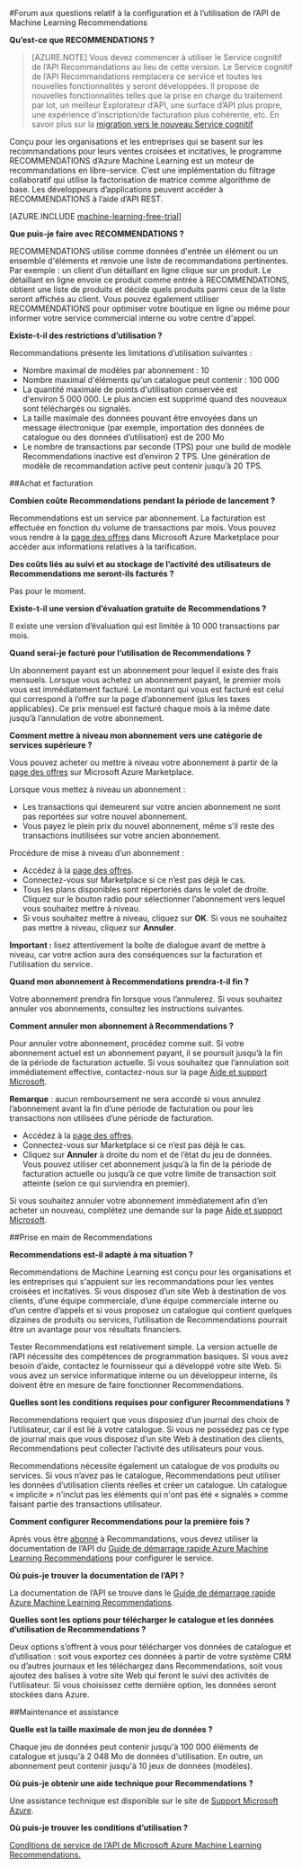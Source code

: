 <properties 
	pageTitle="Configuration et utilisation de l'API Machine Learning Recommendations | Microsoft Azure" 
	description="API Microsoft RECOMMANDATIONS créée avec le FAQ sur Azure Machine Learning" 
	services="machine-learning" 
	documentationCenter="" 
	authors="LuisCabrer" 
	manager="jhubbard" 
	editor="cgronlun"/>

<tags 
	ms.service="machine-learning" 
	ms.workload="data-services" 
	ms.tgt_pltfrm="na" 
	ms.devlang="na" 
	ms.topic="article" 
	ms.date="09/08/2016" 
	ms.author="luisca"/>

#Forum aux questions relatif à la configuration et à l’utilisation de l’API de Machine Learning Recommendations


**Qu’est-ce que RECOMMENDATIONS ?**

>[AZURE.NOTE] Vous devez commencer à utiliser le Service cognitif de l’API Recommandations au lieu de cette version. Le Service cognitif de l’API Recommandations remplacera ce service et toutes les nouvelles fonctionnalités y seront développées. Il propose de nouvelles fonctionnalités telles que la prise en charge du traitement par lot, un meilleur Explorateur d’API, une surface d’API plus propre, une expérience d’inscription/de facturation plus cohérente, etc. En savoir plus sur la [migration vers le nouveau Service cognitif](http://aka.ms/recomigrate)

Conçu pour les organisations et les entreprises qui se basent sur les recommandations pour leurs ventes croisées et incitatives, le programme RECOMMENDATIONS d’Azure Machine Learning est un moteur de recommandations en libre-service. C’est une implémentation du filtrage collaboratif qui utilise la factorisation de matrice comme algorithme de base. Les développeurs d’applications peuvent accéder à RECOMMENDATIONS à l’aide d’API REST.

[AZURE.INCLUDE [machine-learning-free-trial](../../includes/machine-learning-free-trial.md)]

**Que puis-je faire avec RECOMMENDATIONS ?**

RECOMMENDATIONS utilise comme données d'entrée un élément ou un ensemble d'éléments et renvoie une liste de recommandations pertinentes. Par exemple : un client d’un détaillant en ligne clique sur un produit. Le détaillant en ligne envoie ce produit comme entrée à RECOMMENDATIONS, obtient une liste de produits et décide quels produits parmi ceux de la liste seront affichés au client. Vous pouvez également utiliser RECOMMENDATIONS pour optimiser votre boutique en ligne ou même pour informer votre service commercial interne ou votre centre d'appel.

**Existe-t-il des restrictions d’utilisation ?**

Recommandations présente les limitations d’utilisation suivantes :
* Nombre maximal de modèles par abonnement : 10
* Nombre maximal d'éléments qu'un catalogue peut contenir : 100 000
* La quantité maximale de points d'utilisation conservée est d'environ 5 000 000. Le plus ancien est supprimé quand des nouveaux sont téléchargés ou signalés.
* La taille maximale des données pouvant être envoyées dans un message électronique (par exemple, importation des données de catalogue ou des données d’utilisation) est de 200 Mo
* Le nombre de transactions par seconde (TPS) pour une build de modèle Recommendations inactive est d’environ 2 TPS. Une génération de modèle de recommandation active peut contenir jusqu’à 20 TPS.

##Achat et facturation 


**Combien coûte Recommendations pendant la période de lancement ?**

Recommendations est un service par abonnement. La facturation est effectuée en fonction du volume de transactions par mois. Vous pouvez vous rendre à la [page des offres](https://datamarket.azure.com/dataset/amla/recommendations) dans Microsoft Azure Marketplace pour accéder aux informations relatives à la tarification.

**Des coûts liés au suivi et au stockage de l’activité des utilisateurs de Recommendations me seront-ils facturés ?**

Pas pour le moment.

**Existe-t-il une version d’évaluation gratuite de Recommendations ?**

Il existe une version d’évaluation qui est limitée à 10 000 transactions par mois.

**Quand serai-je facturé pour l’utilisation de Recommendations ?**

Un abonnement payant est un abonnement pour lequel il existe des frais mensuels. Lorsque vous achetez un abonnement payant, le premier mois vous est immédiatement facturé. Le montant qui vous est facturé est celui qui correspond à l’offre sur la page d’abonnement (plus les taxes applicables). Ce prix mensuel est facturé chaque mois à la même date jusqu’à l’annulation de votre abonnement.

**Comment mettre à niveau mon abonnement vers une catégorie de services supérieure ?**

Vous pouvez acheter ou mettre à niveau votre abonnement à partir de la [page des offres](https://datamarket.azure.com/dataset/amla/recommendations) sur Microsoft Azure Marketplace.

Lorsque vous mettez à niveau un abonnement :

* Les transactions qui demeurent sur votre ancien abonnement ne sont pas reportées sur votre nouvel abonnement.
* Vous payez le plein prix du nouvel abonnement, même s’il reste des transactions inutilisées sur votre ancien abonnement.

Procédure de mise à niveau d’un abonnement :

* Accédez à la [page des offres](https://datamarket.azure.com/dataset/amla/recommendations).
* Connectez-vous sur Marketplace si ce n’est pas déjà le cas.
* Tous les plans disponibles sont répertoriés dans le volet de droite. Cliquez sur le bouton radio pour sélectionner l’abonnement vers lequel vous souhaitez mettre à niveau.
* Si vous souhaitez mettre à niveau, cliquez sur **OK**. Si vous ne souhaitez pas mettre à niveau, cliquez sur **Annuler**.

**Important :** lisez attentivement la boîte de dialogue avant de mettre à niveau, car votre action aura des conséquences sur la facturation et l'utilisation du service.

**Quand mon abonnement à Recommendations prendra-t-il fin ?**

Votre abonnement prendra fin lorsque vous l’annulerez. Si vous souhaitez annuler vos abonnements, consultez les instructions suivantes.

**Comment annuler mon abonnement à Recommendations ?**

Pour annuler votre abonnement, procédez comme suit. Si votre abonnement actuel est un abonnement payant, il se poursuit jusqu’à la fin de la période de facturation actuelle. Si vous souhaitez que l’annulation soit immédiatement effective, contactez-nous sur la page [Aide et support Microsoft](https://support.microsoft.com/oas/default.aspx?gprid=17024&st=1&wfxredirect=1&sd=gn).

**Remarque** : aucun remboursement ne sera accordé si vous annulez l’abonnement avant la fin d’une période de facturation ou pour les transactions non utilisées d’une période de facturation.

* Accédez à la [page des offres](https://datamarket.azure.com/dataset/amla/recommendations).
* Connectez-vous sur Marketplace si ce n’est pas déjà le cas.
* Cliquez sur **Annuler** à droite du nom et de l’état du jeu de données. Vous pouvez utiliser cet abonnement jusqu’à la fin de la période de facturation actuelle ou jusqu’à ce que votre limite de transaction soit atteinte (selon ce qui surviendra en premier).

Si vous souhaitez annuler votre abonnement immédiatement afin d’en acheter un nouveau, complétez une demande sur la page [Aide et support Microsoft](https://support.microsoft.com/oas/default.aspx?gprid=17024&st=1&wfxredirect=1&sd=gn).

##Prise en main de Recommendations

**Recommendations est-il adapté à ma situation ?**

Recommendations de Machine Learning est conçu pour les organisations et les entreprises qui s'appuient sur les recommandations pour les ventes croisées et incitatives. Si vous disposez d’un site Web à destination de vos clients, d’une équipe commerciale, d’une équipe commerciale interne ou d’un centre d’appels et si vous proposez un catalogue qui contient quelques dizaines de produits ou services, l’utilisation de Recommendations pourrait être un avantage pour vos résultats financiers.

Tester Recommendations est relativement simple. La version actuelle de l’API nécessite des compétences de programmation basiques. Si vous avez besoin d’aide, contactez le fournisseur qui a développé votre site Web. Si vous avez un service informatique interne ou un développeur interne, ils doivent être en mesure de faire fonctionner Recommendations.

**Quelles sont les conditions requises pour configurer Recommendations ?**

Recommendations requiert que vous disposiez d’un journal des choix de l’utilisateur, car il est lié à votre catalogue. Si vous ne possédez pas ce type de journal mais que vous disposez d’un site Web à destination des clients, Recommendations peut collecter l’activité des utilisateurs pour vous.

Recommendations nécessite également un catalogue de vos produits ou services. Si vous n’avez pas le catalogue, Recommendations peut utiliser les données d’utilisation clients réelles et créer un catalogue. Un catalogue « implicite » n'inclut pas les éléments qui n'ont pas été « signalés » comme faisant partie des transactions utilisateur.

**Comment configurer Recommendations pour la première fois ?**

Après vous être [abonné](https://datamarket.azure.com/dataset/amla/recommendations) à Recommandations, vous devez utiliser la documentation de l’API du [Guide de démarrage rapide Azure Machine Learning Recommendations](machine-learning-recommendation-api-quick-start-guide.md) pour configurer le service.

**Où puis-je trouver la documentation de l’API ?**

La documentation de l’API se trouve dans le [Guide de démarrage rapide Azure Machine Learning Recommendations](machine-learning-recommendation-api-quick-start-guide.md).

**Quelles sont les options pour télécharger le catalogue et les données d’utilisation de Recommendations ?**

Deux options s’offrent à vous pour télécharger vos données de catalogue et d’utilisation : soit vous exportez ces données à partir de votre système CRM ou d’autres journaux et les téléchargez dans Recommendations, soit vous ajoutez des balises à votre site Web qui feront le suivi des activités de l’utilisateur. Si vous choisissez cette dernière option, les données seront stockées dans Azure.

##Maintenance et assistance

**Quelle est la taille maximale de mon jeu de données ?**

Chaque jeu de données peut contenir jusqu'à 100 000 éléments de catalogue et jusqu'à 2 048 Mo de données d'utilisation. En outre, un abonnement peut contenir jusqu'à 10 jeux de données (modèles).

**Où puis-je obtenir une aide technique pour Recommendations ?**

Une assistance technique est disponible sur le site de [Support Microsoft Azure](https://social.msdn.microsoft.com/forums/azure/home?forum=MachineLearning).

**Où puis-je trouver les conditions d’utilisation ?**

[Conditions de service de l’API de Microsoft Azure Machine Learning Recommendations.](https://datamarket.azure.com/dataset/amla/recommendations#terms)



 

<!---HONumber=AcomDC_0914_2016-->